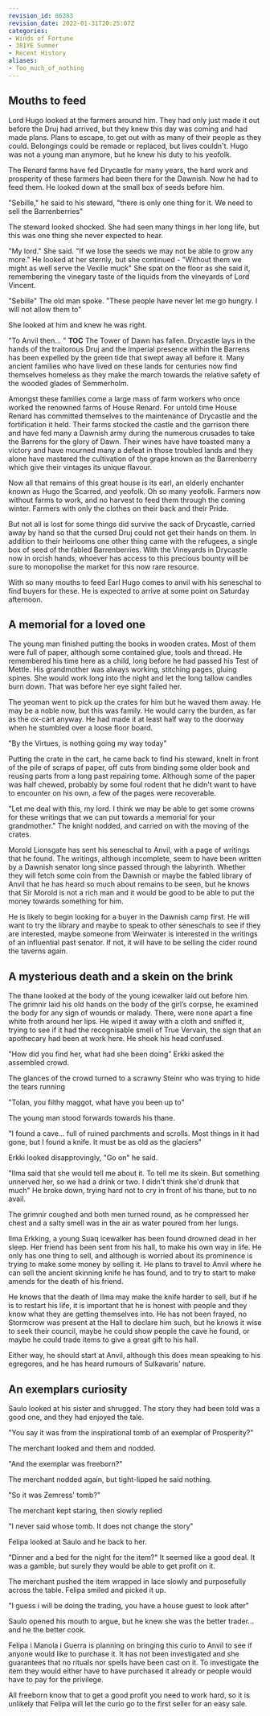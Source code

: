 ```yaml
---
revision_id: 86283
revision_date: 2022-01-31T20:25:07Z
categories:
- Winds of Fortune
- 381YE Summer
- Recent History
aliases:
- Too_much_of_nothing
---
```



## Mouths to feed
Lord Hugo looked at the farmers around him. They had only just made it out before the Druj had arrived, but they knew this day was coming and had made plans. Plans to escape, to get out with as many of their people as they could. Belongings could be remade or replaced, but lives couldn't. Hugo was not a young man anymore, but he knew his duty to his yeofolk.

The Renard farms have fed Drycastle for many years, the hard work and prosperity of these farmers had been there for the Dawnish. Now he had to feed them. 
He looked down at the small box of seeds before him.

"Sebille," he said to his steward, "there is only one thing for it. We need to sell the Barrenberries"

The steward looked shocked. She had seen many things in her long life, but this was one thing she never expected to hear.

"My lord." She said. "If we lose the seeds we may not be able to grow any more." He looked at her sternly, but she continued - "Without them we might as well serve the Vexille muck" She spat on the floor as she said it, remembering the vinegary taste of the liquids from the vineyards of Lord Vincent.

"Sebille" The old man spoke. "These people have never let me go hungry. I will not allow them to"

She looked at him and knew he was right. 

"To Anvil then... " 
__TOC__
The Tower of Dawn has fallen. Drycastle lays in the hands of the traitorous Druj and the Imperial presence within the Barrens has been expelled by the green tide that swept away all before it. Many ancient families who have lived on these lands for centuries now find themselves homeless as they make the march towards the relative safety of the wooded glades of Semmerholm.

Amongst these families come a large mass of farm workers who once worked the renowned farms of House Renard. For untold time House Renard has committed themselves to the maintenance of Drycastle and the fortification it held. Their farms stocked the castle and the garrison there and have fed many a Dawnish army during the numerous crusades to take the Barrens for the glory of Dawn. Their wines have have toasted many a victory and have mourned many a defeat in those troubled lands and they alone have mastered the cultivation of the grape known as the Barrenberry which give their vintages its unique flavour.

Now all that remains of this great house is its earl, an elderly enchanter known as Hugo the Scarred, and yeofolk. Oh so many yeofolk. Farmers now without farms to work, and no harvest to feed them through the coming winter. Farmers with only the clothes on their back and their Pride.

But not all is lost for some things did survive the sack of Drycastle, carried away by hand so that the cursed Druj could not get their hands on them. In addition to their heirlooms one other thing came with the refugees, a single box of seed of the fabled Barrenberries. With the Vineyards in Drycastle now in orcish hands, whoever has access to this precious bounty will be sure to monopolise the market for this now rare resource.

With so many mouths to feed Earl Hugo comes to anvil with his seneschal to find buyers for these. He is expected to arrive at some point on Saturday afternoon.

## A memorial for a loved one

The young man finished putting the books in wooden crates. Most of them were full of paper, although some contained glue, tools and thread. He remembered his time here as a child, long before he had passed his Test of Mettle. His grandmother was always working, stitching pages, gluing spines. She would work long into the night and let the long tallow candles burn down. That was before her eye sight failed her. 

The yeoman went to pick up the crates for him but he waved them away. He may be a noble now, but this was family. He would carry the burden, as far as the ox-cart anyway. He had made it at least half way to the doorway when he stumbled over a loose floor board.

"By the Virtues, is nothing going my way today"

Putting the crate in the cart, he came back to find his steward, knelt in front of the pile of scraps of paper, off cuts from binding some older book and reusing parts from a long past repairing tome. Although some of the paper was half chewed, probably by some foul rodent that he didn't want to have to encounter on his own, a few of the pages were recoverable.

"Let me deal with this, my lord. I think we may be able to get some crowns for these writings that we can put towards a memorial for your grandmother."
The knight nodded, and carried on with the moving of the crates.


Morold Lionsgate has sent his seneschal to Anvil, with a page of writings that he found. The writings, although incomplete, seem to have been written by a Dawnish senator long since passed through the labyrinth. Whether they will fetch some coin from the Dawnish or maybe the fabled library of Anvil that he has heard so much about remains to be seen, but he knows that Sir Morold is not a rich man and it would be good to be able to put the money towards something for him.

He is likely to begin looking for a buyer in the Dawnish camp first. He will want to try the library and maybe to speak to other seneschals to see if they are interested, maybe someone from Weirwater is interested in the writings of an influential past senator. If not, it will have to be selling the cider round the taverns again.

## A mysterious death and a skein on the brink

The thane looked at the body of the young icewalker laid out before him. The grimnir laid his old hands on the body of the girl’s corpse, he examined the body for any sign of wounds or malady. There, were none apart a fine white froth around her lips. He wiped it away with a cloth and sniffed it, trying to see if it had the recognisable smell of True Vervain, the sign that an apothecary had been at work here. He shook his head confused.

"How did you find her, what had she been doing” Erkki asked the assembled crowd.

The glances of the crowd turned to a scrawny Steinr who was trying to hide the tears running 

"Tolan, you filthy maggot, what have you been up to"

The young man stood forwards towards his thane. 

"I found a cave... full of ruined parchments and scrolls. Most things in it had gone, but I found a knife. It must be as old as the glaciers"

Erkki looked disapprovingly, "Go on" he said.

"Ilma said that she would tell me about it. To tell me its skein. But something unnerved her, so we had a drink or two. I didn't think she'd drunk that much"
He broke down, trying hard not to cry in front of his thane, but to no avail.

The grimnir coughed and both men turned round, as he compressed her chest and a salty smell was in the air as water poured from her lungs.



Ilma Erkking, a young Suaq icewalker has been found drowned dead in her sleep. Her friend has been sent from his hall, to make his own way in life. He only has one thing to sell, and although is worried about its prominence is trying to make some money by selling it. He plans to travel to Anvil where he can sell the ancient skinning knife he has found, and to try to start to make amends for the death of his friend.

He knows that the death of Ilma may make the knife harder to sell, but if he is to restart his life, it is important that he is honest with people and they know what they are getting themselves into. He has not been frayed, no Stormcrow was present at the Hall to declare him such, but he knows it wise to seek their council, maybe he could show people the cave he found, or maybe he could trade items to give a great gift to his hall.

Either way, he should start at Anvil, although this does mean speaking to his egregores, and he has heard rumours of Sulkavaris' nature.

## An exemplars curiosity


Saulo looked at his sister and shrugged. The story they had been told was a good one, and they had enjoyed the tale. 

"You say it was from the inspirational tomb of an exemplar of Prosperity?"

The merchant looked and them and nodded.

"And the exemplar was freeborn?"

The merchant nodded again, but tight-lipped he said nothing.

"So it was Zemress' tomb?"

The merchant kept staring, then slowly replied

"I never said whose tomb. It does not change the story"

Felipa looked at Saulo and he back to her.

"Dinner and a bed for the night for the item?" It seemed like a good deal. It was a gamble, but surely they would be able to get profit on it.

The merchant pushed the item wrapped in lace slowly and purposefully across the table. Felipa smiled and picked it up. 

"I guess i will be doing the trading, you have a house guest to look after"

Saulo opened his mouth to argue, but he knew she was the better trader... and he the better cook.


Felipa i Manola i Guerra is planning on bringing this curio to Anvil to see if anyone would like to purchase it. It has not been investigated and she guarantees that no rituals nor spells have been cast on it. To investigate the item they would either have to have purchased it already or people would have to pay for the privilege.

All freeborn know that to get a good profit you need to work hard, so it is unlikely that Felipa will let the curio go to the first seller for an easy sale.
